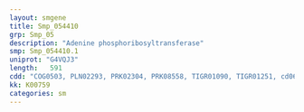 ```yaml
---
layout: smgene
title: Smp_054410
grp: Smp_05
description: "Adenine phosphoribosyltransferase"
smp: Smp_054410.1
uniprot: "G4VQJ3"
length:   591
cdd: "COG0503, PLN02293, PRK02304, PRK08558, TIGR01090, TIGR01251, cd06223, cl00309, pfam00156"
kk: K00759
categories: sm
---
```

